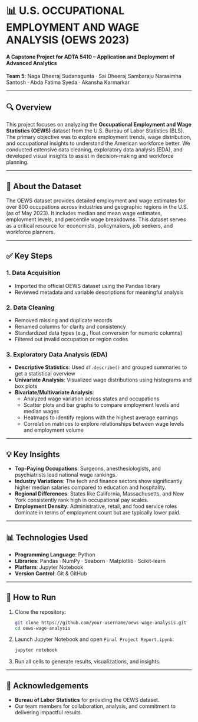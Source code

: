 # 📊 U.S. OCCUPATIONAL EMPLOYMENT AND WAGE ANALYSIS (OEWS 2023)

#### A Capstone Project for ADTA 5410 – Application and Deployment of Advanced Analytics  
**Team 5**: Naga Dheeraj Sudanagunta · Sai Dheeraj Sambaraju Narasimha Santosh · Abda Fatima Syeda · Akansha Karmarkar

---

## 🔍 Overview

This project focuses on analyzing the **Occupational Employment and Wage Statistics (OEWS)** dataset from the U.S. Bureau of Labor Statistics (BLS). The primary objective was to explore employment trends, wage distribution, and occupational insights to understand the American workforce better. We conducted extensive data cleaning, exploratory data analysis (EDA), and developed visual insights to assist in decision-making and workforce planning.

---

## 📂 About the Dataset

The OEWS dataset provides detailed employment and wage estimates for over 800 occupations across industries and geographic regions in the U.S. (as of May 2023). It includes median and mean wage estimates, employment levels, and percentile wage breakdowns. This dataset serves as a critical resource for economists, policymakers, job seekers, and workforce planners.

---

## ✅ Key Steps

### 1. **Data Acquisition**
- Imported the official OEWS dataset using the Pandas library
- Reviewed metadata and variable descriptions for meaningful analysis

### 2. **Data Cleaning**
- Removed missing and duplicate records
- Renamed columns for clarity and consistency
- Standardized data types (e.g., float conversion for numeric columns)
- Filtered out invalid occupation or region codes

### 3. **Exploratory Data Analysis (EDA)**
- **Descriptive Statistics**: Used `df.describe()` and grouped summaries to get a statistical overview
- **Univariate Analysis**: Visualized wage distributions using histograms and box plots
- **Bivariate/Multivariate Analysis**:
  - Analyzed wage variation across states and occupations
  - Scatter plots and bar graphs to compare employment levels and median wages
  - Heatmaps to identify regions with the highest average earnings
  - Correlation matrices to explore relationships between wage levels and employment volume

---

## 💡 Key Insights

- **Top-Paying Occupations**: Surgeons, anesthesiologists, and psychiatrists lead national wage rankings.
- **Industry Variations**: The tech and finance sectors show significantly higher median salaries compared to education and hospitality.
- **Regional Differences**: States like California, Massachusetts, and New York consistently rank high in occupational pay scales.
- **Employment Density**: Administrative, retail, and food service roles dominate in terms of employment count but are typically lower paid.

---

## 📊 Technologies Used
- **Programming Language**: Python
- **Libraries**: Pandas · NumPy · Seaborn · Matplotlib · Scikit-learn
- **Platform**: Jupyter Notebook
- **Version Control**: Git & GitHub

---

## 🧪 How to Run

1. Clone the repository:
   ```bash
   git clone https://github.com/your-username/oews-wage-analysis.git
   cd oews-wage-analysis
   ```

2. Launch Jupyter Notebook and open `Final Project Report.ipynb`:
   ```bash
   jupyter notebook
   ```

3. Run all cells to generate results, visualizations, and insights.

---

## 👥 Acknowledgements

- **Bureau of Labor Statistics** for providing the OEWS dataset.
- Our team members for collaboration, analysis, and commitment to delivering impactful results.
